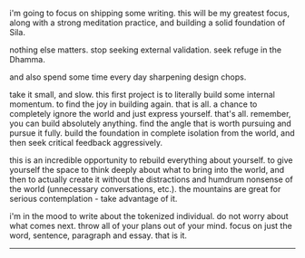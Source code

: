 i'm going to focus on shipping some writing. this will be my greatest focus, along with a strong meditation practice, and building a solid foundation of Sila.

nothing else matters. stop seeking external validation. seek refuge in the Dhamma.

and also spend some time every day sharpening design chops.

take it small, and slow. this first project is to literally build some internal momentum. to find the joy in building again. that is all. a chance to completely ignore the world and just express yourself. that's all. remember, you can build absolutely anything. find the angle that is worth pursuing and pursue it fully. build the foundation in complete isolation from the world, and then seek critical feedback aggressively.

this is an incredible opportunity to rebuild everything about yourself. to give yourself the space to think deeply about what to bring into the world, and then to actually create it without the distractions and humdrum nonsense of the world (unnecessary conversations, etc.). the mountains are great for serious contemplation - take advantage of it.

i'm in the mood to write about the tokenized individual. do not worry about what comes next. throw all of your plans out of your mind. focus on just the word, sentence, paragraph and essay. that is it.

---

